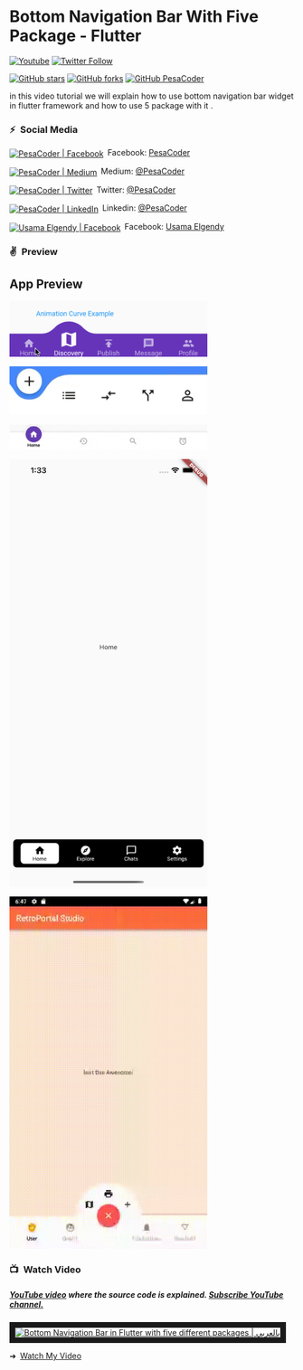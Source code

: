 <!-- Write app name here  -->
# Bottom Navigation Bar With Five Package - Flutter

<!-- Just  label image -->
[![Youtube](https://img.shields.io/static/v1?label=PesaCoder&message=Subscribe&logo=YouTube&color=FF0000&style=for-the-badge)][youtube]
[![Twitter Follow](https://img.shields.io/twitter/follow/PesaCoder?color=1DA1F2&label=Followers&logo=twitter&style=for-the-badge)][twitter]

[twitter]: https://twitter.com/intent/follow?original_referer=https%3A%2F%2Fgithub.com%2FPesaCoder&screen_name=PesaCoder


[youtube]: https://www.youtube.com/PesaCoder?sub_confirmation=1


<!--  Star , fork and follow -->

[![GitHub stars](https://img.shields.io/github/stars/PesaCoder/bottom_navigation_flutter.svg?style=social&label=Star)](https://github.com/PesaCoder/bottom_navigation_flutter) 
[![GitHub forks](https://img.shields.io/github/forks/PesaCoder/bottom_navigation_flutter.svg?style=social&label=Fork)](https://github.com/PesaCoder/bottom_navigation_flutter/fork)
[![GitHub PesaCoder](https://img.shields.io/github/followers/PesaCoder?label=follow&style=social)](https://github.com/PesaCoder)

<!-- description  -->
in this video tutorial we will explain how to use bottom navigation bar widget in flutter framework and how to use 5 package with it .

### ⚡&ensp;Social Media


<!-- facebook page  -->
[<img align="center" alt="PesaCoder | Facebook" width="22px" src="https://cdn.jsdelivr.net/npm/simple-icons@v3/icons/facebook.svg" />](https://facebook.com/PesaCoder "Facebook Pesa Coder")&ensp;Facebook: [PesaCoder](https://facebook.com/PesaCoder "Facebook Pesa Coder")

<!--  Medium  -->
[<img align="center" alt="PesaCoder | Medium" width="22px" src="https://cdn.jsdelivr.net/npm/simple-icons@v3/icons/medium.svg" />](https://medium.com/@PesaCoder "Medium Pesa Coder")&ensp;Medium: [@PesaCoder](https://medium.com/@PesaCoder "Medium Pesa Coder")

<!--  twitter  -->
[<img align="center" alt="PesaCoder | Twitter" width="22px" src="https://cdn.jsdelivr.net/npm/simple-icons@v3/icons/twitter.svg" />](https://twitter.com/intent/follow?original_referer=https%3A%2F%2Fgithub.com%2FPesaCoder&screen_name=PesaCoder "Twitter PesaCoder")&ensp;Twitter: [@PesaCoder](https://twitter.com/intent/follow?original_referer=https%3A%2F%2Fgithub.com%2FPesaCoder&screen_name=PesaCoder "Twitter PesaCoder")

<!-- Linkedin -->
[<img align="center" alt="PesaCoder | LinkedIn" width="22px" src="https://cdn.jsdelivr.net/npm/simple-icons@v3/icons/linkedin.svg" />](https://linkedin.com/in/PesaCoder "Linkedin Pesa Coder")&ensp;Linkedin: [@PesaCoder](https://linkedin.com/in/PesaCoder "Linkedin Pesa Coder")

<!-- facebook profile  -->
[<img align="center" alt="Usama Elgendy | Facebook" width="22px" src="https://cdn.jsdelivr.net/npm/simple-icons@v3/icons/facebook.svg" />](https://facebook.com/usama.gindy "Facebook Usama Elgendy")&ensp;Facebook: [Usama Elgendy](https://facebook.com/usama.gindy "Facebook Usama Elgendy")

 ### ✌&ensp;Preview


## App Preview             
<a href="https://bit.ly/3c1EdUN" target="_blank"><img src="doc/1.gif" width="350"></a> 

<a href="https://bit.ly/3c1EdUN" target="_blank"><img src="doc/3.gif" width="350"></a> 

<a href="https://bit.ly/3c1EdUN" target="_blank"><img src="doc/4.gif" width="350"></a> 

<a href="https://bit.ly/3c1EdUN" target="_blank"><img src="doc/2.png" width="350"></a> 

<a href="https://bit.ly/3c1EdUN" target="_blank"><img src="doc/5.gif" width="350"></a> 



### 📺&ensp;Watch Video

##### [YouTube video](https://youtu.be/gFZkXYycAaw "Youtube Pesa Coder") where the *source code* is explained. [Subscribe YouTube channel.](https://www.youtube.com/PesaCoder?sub_confirmation=1 "YouTube Subscribe Pesa Coder ")  
<a href="https://youtu.be/gFZkXYycAaw&feature=player_embedded
" target="_blank"><img src="https://i9.ytimg.com/vi/gFZkXYycAaw/mqdefault.jpg?time=1616170500000&sqp=CISc04IG&rs=AOn4CLCWJ-ZCf3mVE_zj6DRQvZfg5Npi5Q" 
alt="Bottom Navigation Bar in Flutter with five different packages | بالعربي" width="480" border="10" /></a>

➜&ensp;[Watch My Video](https://youtu.be/gFZkXYycAaw "Watch My Video")

